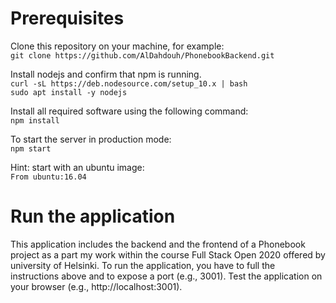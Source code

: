 # Prerequisites

Clone this repository on your machine, for example:<br>
`git clone https://github.com/AlDahdouh/PhonebookBackend.git`

Install nodejs and confirm that npm is running.<br>
`curl -sL https://deb.nodesource.com/setup_10.x | bash` <br>
`sudo apt install -y nodejs`

Install all required software using the following command:<br>
`npm install`

To start the server in production mode: <br>
`npm start`

Hint: start with an ubuntu image:<br>
`From ubuntu:16.04`

# Run the application
This application includes the backend and the frontend of a Phonebook project as a part my work within the course Full Stack Open 2020 offered by university of Helsinki. To run the application, you have to full the instructions above and to expose a port (e.g., 3001). Test the application on your browser (e.g., http://localhost:3001).
